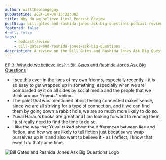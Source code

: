 ```yaml
---
author: willtheorangeguy
pubDatetime: 2024-10-08T15:22:00Z
title: Why do we believe lies? Podcast Review
postSlug: bill-gates-and-rashida-jones-ask-big-questions-podcast-review-3
featured: false
draft: false
tags:
    - podcast-review
    - bill-gates-and-rashida-jones-ask-big-questions
description: A review on the Bill Gates and Rashida Jones Ask Big Questions Podcast.
---
```


[EP 3: Why do we believe lies? - Bill Gates and Rashida Jones Ask Big Questions](https://podcasts.apple.com/us/podcast/ep-3-why-do-we-believe-lies/id1538630420?i=1000500776225)

- I see this even in the lives of my own friends, especially recently - it is so easy to get wrapped up in something, especially when we are bombarded by it on all sides by social media and the people that we think are our "friends" online.
- The point that was mentioned about feeling connected makes sense, since we are all striving for a type of connection, and if we can find them by going down a rabbit hole, we are so much more likely to do so.
- Yuval Harari's books are great and I am looking forward to reading them, I just really need to find the time to do so.
- I like the way that Yuval talked about the differences between lies and fiction, and how we are likely to tell fiction just because we wrap ourselves up in it and also want to believe it - as I reflect, I know that even I do that some time.

![Bill Gates and Rashida Jones Ask Big Questions Logo](https://is1-ssl.mzstatic.com/image/thumb/Podcasts125/v4/30/79/8c/30798cb1-611c-3cbe-e887-a872193b38c2/mza_10870438755350715135.jpg/300x300bb.webp)

